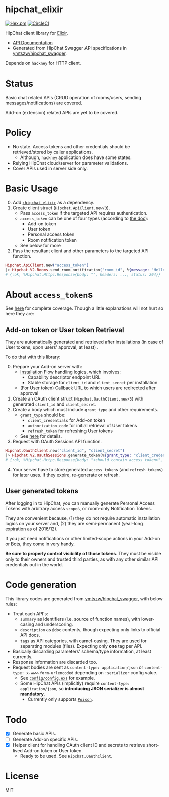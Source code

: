 # hipchat_elixir

[![Hex.pm](https://img.shields.io/hexpm/v/hipchat_elixir.svg)](https://hex.pm/packages/hipchat_elixir)
[![CircleCI](https://circleci.com/gh/ymtszw/hipchat_elixir/tree/master.svg?style=svg)](https://circleci.com/gh/ymtszw/hipchat_elixir/tree/master)

HipChat client library for [Elixir](http://elixir-lang.org).

- [API Documentation](https://hexdocs.pm/hipchat_elixir/api-reference.html)
- Generated from HipChat Swagger API specifications in [ymtszw/hipchat_swagger](https://github.com/ymtszw/hipchat_swagger).

Depends on `hackney` for HTTP client.

# Status

Basic chat related APIs (CRUD operation of rooms/users, sending messages/notifications) are covered.

Add-on (extension) related APIs are yet to be covered.

# Policy

- No state. Access tokens and other credentials should be retrieved/stored by caller applications.
    - Although, `hackney` application does have some states.
- Relying HipChat cloud/server for parameter validations.
- Cover APIs used in server side only.

# Basic Usage

0. Add [`:hipchat_elixir`](https://hex.pm/packages/hipchat_elixir) as a dependency.
1. Create client struct (`Hipchat.ApiClient.new/3`).
    - Pass `access_token` if the targeted API requires authentication.
    - `access_token` can be one of four types (according to
      [the doc](https://developer.atlassian.com/hipchat/guide/hipchat-rest-api/api-access-tokens)):
        - Add-on token
        - User token
        - Personal access token
        - Room notification token
    - See below for more
2. Pass the resultant client and other parameters to the targeted API function.

  ```elixir
  Hipchat.ApiClient.new("access_token")
  |> Hipchat.V2.Rooms.send_room_notification("room_id", %{message: "Hello HipChat!"})
  # {:ok, %Hipchat.Httpc.Response{body: "", headers: ..., status: 204}}
  ```

# About `access_token`s

See [here](https://developer.atlassian.com/hipchat/guide/hipchat-rest-api/api-access-tokens) for complete coverage.
Though a little explanations will not hurt so here they are:

## Add-on token or User token Retrieval

They are automatically generated and retrieved after installations (in case of User tokens, upon users' approval, at least) .

To do that with this library:

0. Prepare your Add-on server with:
    - [Installation Flow](https://developer.atlassian.com/hipchat/guide/installation-flow) handling logics,
      which involves:
        - Capability descriptor endpoint URL
        - Stable storage for `client_id` and `client_secret` per installation
    - (For User token) Callback URL to which users are redirected after approval
1. Create an OAuth client struct (`Hipchat.OauthClient.new/3`) with generated `client_id` and `client_secret`.
2. Create a body which must include `grant_type` and other requirements.
    - `grant_type` should be:
        - `client_credentials` for Add-on token
        - `authorization_code` for initial retrieval of User tokens
        - `refresh_token` for refreshing User tokens
    - See [here](https://developer.atlassian.com/hipchat/guide/hipchat-rest-api/api-access-tokens) for details.
3. Request with OAuth Sessions API function.

  ```elixir
  Hipchat.OauthClient.new("client_id", "client_secret")
  |> Hipchat.V2.OauthSessions.generate_token(%{grant_type: "client_credentials", scope: "send_notification"})
  # {:ok, %Hipchat.Httpc.Response{body: "<should contain access_token>", headers: ..., status: 200}}
  ```

4. Your server have to store generated `access_token`s (and `refresh_token`s) for later uses. If they expire, re-generate or refresh.

## User generated tokens

After logging in to HipChat, you can manually generate Personal Access Tokens with arbitrary access `scope`s,
or room-only Notification Tokens.

They are convenient because,
(1) they do not require automatic installation logics on your server and,
(2) they are semi-permanent (year-long expiration as of 2016/12).

If you just need notifications or other limited-scope actions in your Add-on or Bots,
they come in very handy.

**Be sure to properly control visibility of those tokens**.
They must be visible only to their owners and trusted third parties, as with any other similar API credentials out in the world.

# Code generation

This library codes are generated from [ymtszw/hipchat_swagger](https://github.com/ymtszw/hipchat_swagger), with below rules:

- Treat each API's:
    - `summary` as identifiers (i.e. source of function names), with lower-casing and underscoring.
    - `description` as `@doc` contents, though expecting only links to official API docs.
    - `tags` as API categories, with camel-casing. They are used for separating modules (files). Expecting only **one** tag per API.
- Basically discarding parameters' schema/type information, at least currently.
- Response information are discarded too.
- Request bodies are sent as `content-type: application/json` or `content-type: x-www-form-urlencoded` depending on `:serializer` config value.
    - See [`config/config.exs`](https://github.com/ymtszw/hipchat_elixir/blob/master/config/config.exs) for example.
    - Some HipChat APIs (implicitly) require `content-type: application/json`, so **introducing JSON serializer is almost mandatory**.
        - Currently only supports [`Poison`](https://github.com/devinus/poison).

# Todo

- [x] Generate basic APIs.
- [ ] Generate Add-on specific APIs.
- [x] Helper client for handling OAuth client ID and secrets to retrieve short-lived Add-on token or User token.
    - Ready to be used. See `Hipchat.OauthClient`.

# License

MIT
